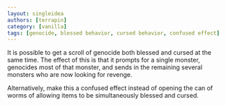 ```yaml
---
layout: singleidea
authors: [terrapin]
category: [vanilla]
tags: [genocide, blessed behavior, cursed behavior, confused effect]
---
```

It is possible to get a scroll of genocide both blessed and cursed at the same
time. The effect of this is that it prompts for a single monster, genocides most
of that monster, and sends in the remaining several monsters who are now looking
for revenge.

Alternatively, make this a confused effect instead of opening the can of worms
of allowing items to be simultaneously blessed and cursed.
